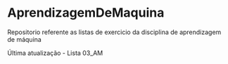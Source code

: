# AprendizagemDeMaquina
Repositorio referente as listas de exercicio da disciplina de aprendizagem de máquina

Última atualização - Lista 03_AM

